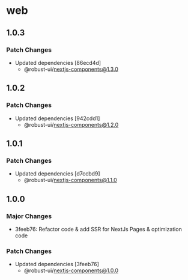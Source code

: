 # web

## 1.0.3

### Patch Changes

- Updated dependencies [86ecd4d]
  - @robust-ui/nextjs-components@1.3.0

## 1.0.2

### Patch Changes

- Updated dependencies [942cdd1]
  - @robust-ui/nextjs-components@1.2.0

## 1.0.1

### Patch Changes

- Updated dependencies [d7ccbd9]
  - @robust-ui/nextjs-components@1.1.0

## 1.0.0

### Major Changes

- 3feeb76: Refactor code & add SSR for NextJs Pages & optimization code

### Patch Changes

- Updated dependencies [3feeb76]
  - @robust-ui/nextjs-components@1.0.0
